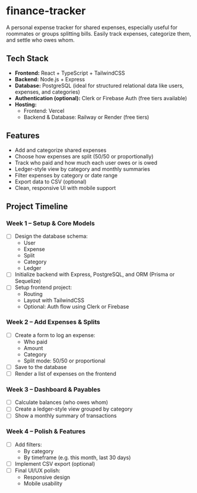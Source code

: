 # finance-tracker

A personal expense tracker for shared expenses, especially useful for roommates or groups splitting bills. Easily track expenses, categorize them, and settle who owes whom.

## Tech Stack

- **Frontend:** React + TypeScript + TailwindCSS  
- **Backend:** Node.js + Express  
- **Database:** PostgreSQL (ideal for structured relational data like users, expenses, and categories)  
- **Authentication (optional):** Clerk or Firebase Auth (free tiers available)  
- **Hosting:**
  - Frontend: Vercel  
  - Backend & Database: Railway or Render (free tiers)

## Features

- Add and categorize shared expenses  
- Choose how expenses are split (50/50 or proportionally)  
- Track who paid and how much each user owes or is owed  
- Ledger-style view by category and monthly summaries  
- Filter expenses by category or date range  
- Export data to CSV (optional)  
- Clean, responsive UI with mobile support

## Project Timeline

### Week 1 – Setup & Core Models

- [ ] Design the database schema:
  - User
  - Expense
  - Split
  - Category
  - Ledger
- [ ] Initialize backend with Express, PostgreSQL, and ORM (Prisma or Sequelize)
- [ ] Setup frontend project:
  - Routing
  - Layout with TailwindCSS
  - Optional: Auth flow using Clerk or Firebase

### Week 2 – Add Expenses & Splits

- [ ] Create a form to log an expense:
  - Who paid
  - Amount
  - Category
  - Split mode: 50/50 or proportional
- [ ] Save to the database
- [ ] Render a list of expenses on the frontend

### Week 3 – Dashboard & Payables

- [ ] Calculate balances (who owes whom)
- [ ] Create a ledger-style view grouped by category
- [ ] Show a monthly summary of transactions

### Week 4 – Polish & Features

- [ ] Add filters:
  - By category
  - By timeframe (e.g. this month, last 30 days)
- [ ] Implement CSV export (optional)
- [ ] Final UI/UX polish:
  - Responsive design
  - Mobile usability
